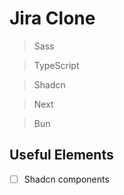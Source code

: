 # Jira Clone

> Sass

> TypeScript

> Shadcn

> Next

> Bun

## Useful Elements

- [ ] Shadcn components
